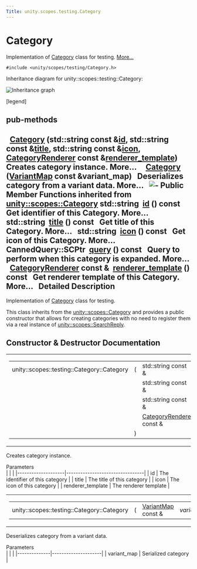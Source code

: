 ```yaml
---
Title: unity.scopes.testing.Category
---
```

        
Category
========

Implementation of <a href="index.html" title="Implementation of Category class for testing. ">Category</a> class for testing. [More...](#details)

`#include <unity/scopes/testing/Category.h>`

Inheritance diagram for unity::scopes::testing::Category:

![Inheritance graph](https://developer.ubuntu.com/static/devportal_uploaded/ea70ab4a-10e2-461e-aafc-fba028d2d6de-api/scopes/cpp/sdk-15.04.1/unity.scopes.testing.Category/classunity_1_1scopes_1_1testing_1_1_category__inherit__graph.png)

<span class="legend">\[legend\]</span>

pub-methods
------------------------------------------------------

 
<a href="#ac3916483e349d40d917c679fbf3a554e">Category</a> (std::string const &<a href="unity.scopes.Category.md#aa14a4f95af60187f890ef475d0d8cabe">id</a>, std::string const &<a href="unity.scopes.Category.md#a6f11a12253de78d61761b49b45951221">title</a>, std::string const &<a href="unity.scopes.Category.md#acb98bc96e054fcdf787684cc7d0422ca">icon</a>, <a href="unity.scopes.CategoryRenderer.md">CategoryRenderer</a> const &<a href="unity.scopes.Category.md#a2668bac76f600a009934faa8b7eeea6d">renderer_template</a>)
 
Creates category instance. More...
 
 
<a href="#abb48fefd29c1b45b1877ac103a301328">Category</a> (<a href="unity.scopes.md#ad5d8ccfa11a327fca6f3e4cee11f4c10">VariantMap</a> const &variant\_map)
 
Deserializes category from a variant data. More...
 
![-](https://developer.ubuntu.com/static/devportal_uploaded/9672a5d9-3c4b-4c40-85ff-966b1cc75cea-api/scopes/cpp/sdk-15.04.1/unity.scopes.testing.Category/closed.png) Public Member Functions inherited from <a href="unity.scopes.Category.md">unity::scopes::Category</a>
std::string 
<a href="unity.scopes.Category.md#aa14a4f95af60187f890ef475d0d8cabe">id</a> () const
 
Get identifier of this Category. More...
 
std::string 
<a href="unity.scopes.Category.md#a6f11a12253de78d61761b49b45951221">title</a> () const
 
Get title of this Category. More...
 
std::string 
<a href="unity.scopes.Category.md#acb98bc96e054fcdf787684cc7d0422ca">icon</a> () const
 
Get icon of this Category. More...
 
CannedQuery::SCPtr 
<a href="unity.scopes.Category.md#a88034923f3493c2cfb5500e7aeae35cc">query</a> () const
 
Query to perform when this category is expanded. More...
 
<a href="unity.scopes.CategoryRenderer.md">CategoryRenderer</a> const & 
<a href="unity.scopes.Category.md#a2668bac76f600a009934faa8b7eeea6d">renderer_template</a> () const
 
Get renderer template of this Category. More...
 
<span id="details"></span>
Detailed Description
--------------------

Implementation of <a href="index.html" title="Implementation of Category class for testing. ">Category</a> class for testing.

This class inherits from the <a href="unity.scopes.Category.md" title="A set of related results returned by a scope and displayed within a single pane in the Unity dash...">unity::scopes::Category</a> and provides a public constructor that allows for creating categories with no need to register them via a real instance of <a href="unity.scopes.SearchReply.md" title="Allows the results of a search query to be sent to the query source. ">unity::scopes::SearchReply</a>.

Constructor & Destructor Documentation
--------------------------------------

<span id="ac3916483e349d40d917c679fbf3a554e" class="anchor"></span>
<table>
<colgroup>
<col width="50%" />
<col width="50%" />
</colgroup>
<tbody>
<tr class="odd">
<td><table>
<tbody>
<tr class="odd">
<td>unity::scopes::testing::Category::Category</td>
<td>(</td>
<td>std::string const &amp; </td>
<td><em>id</em>,</td>
</tr>
<tr class="even">
<td></td>
<td></td>
<td>std::string const &amp; </td>
<td><em>title</em>,</td>
</tr>
<tr class="odd">
<td></td>
<td></td>
<td>std::string const &amp; </td>
<td><em>icon</em>,</td>
</tr>
<tr class="even">
<td></td>
<td></td>
<td><a href="unity.scopes.CategoryRenderer.md">CategoryRenderer</a> const &amp; </td>
<td><em>renderer_template</em> </td>
</tr>
<tr class="odd">
<td></td>
<td>)</td>
<td></td>
<td></td>
</tr>
</tbody>
</table></td>
<td><span class="mlabels"><span class="mlabel">inline</span></span></td>
</tr>
</tbody>
</table>

Creates category instance.

Parameters  
|                    |                                 |
|--------------------|---------------------------------|
| id                 | The identifier of this category |
| title              | The title of this category      |
| icon               | The icon of this category       |
| renderer\_template | The renderer template           |

<span id="abb48fefd29c1b45b1877ac103a301328" class="anchor"></span>
<table>
<colgroup>
<col width="50%" />
<col width="50%" />
</colgroup>
<tbody>
<tr class="odd">
<td><table>
<tbody>
<tr class="odd">
<td>unity::scopes::testing::Category::Category</td>
<td>(</td>
<td><a href="unity.scopes.md#ad5d8ccfa11a327fca6f3e4cee11f4c10">VariantMap</a> const &amp; </td>
<td><em>variant_map</em></td>
<td>)</td>
<td></td>
</tr>
</tbody>
</table></td>
<td><span class="mlabels"><span class="mlabel">inline</span></span></td>
</tr>
</tbody>
</table>

Deserializes category from a variant data.

Parameters  
|              |                     |
|--------------|---------------------|
| variant\_map | Serialized category |

